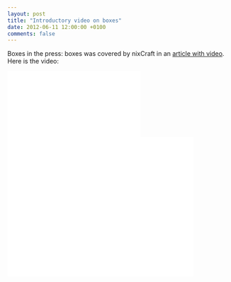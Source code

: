 ```yaml
---
layout: post
title: "Introductory video on boxes"
date: 2012-06-11 12:00:00 +0100
comments: false
---
```


Boxes in the press: boxes was covered by nixCraft in an [article with video](http://io9.in/i8). Here is the video:

<div class="bxEmbedContainer visible-xs">
<iframe src="//www.youtube-nocookie.com/embed/glzXjNvrYOc?rel=0" frameborder="0" allowfullscreen></iframe>
</div>
<div class="hidden-xs">
<iframe width="420" height="315" src="//www.youtube-nocookie.com/embed/glzXjNvrYOc?rel=0" frameborder="0" allowfullscreen></iframe>
</div>
